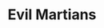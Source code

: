 ---
codehost: https://github.com/https://github.com/evilmartians
dribbble: https://dribbble.com/evilmartians
facebook: https://facebook.com/evilmartians
instagram: https://instagram.com/evil.martians
linkedin: https://linkedin.com/company/evil-martians
logohandle: evilmartians
sort: evilmartians
title: Evil Martians
twitter: https://x.com/evilmartians
website: https://evilmartians.com/
---